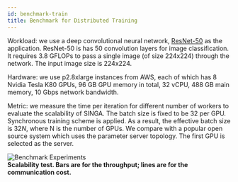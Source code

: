 ```yaml
---
id: benchmark-train
title: Benchmark for Distributed Training
---
```


<!--- Licensed to the Apache Software Foundation (ASF) under one or more contributor license agreements.  See the NOTICE file distributed with this work for additional information regarding copyright ownership.  The ASF licenses this file to you under the Apache License, Version 2.0 (the "License"); you may not use this file except in compliance with the License.  You may obtain a copy of the License at http://www.apache.org/licenses/LICENSE-2.0 Unless required by applicable law or agreed to in writing, software distributed under the License is distributed on an "AS IS" BASIS, WITHOUT WARRANTIES OR CONDITIONS OF ANY KIND, either express or implied.  See the License for the specific language governing permissions and limitations under the License.  -->

Workload: we use a deep convolutional neural network,
[ResNet-50](https://github.com/apache/singa/blob/master/examples/autograd/resnet.py)
as the application. ResNet-50 is has 50 convolution layers for image
classification. It requires 3.8 GFLOPs to pass a single image (of size 224x224)
through the network. The input image size is 224x224.

Hardware: we use p2.8xlarge instances from AWS, each of which has 8 Nvidia Tesla
K80 GPUs, 96 GB GPU memory in total, 32 vCPU, 488 GB main memory, 10 Gbps
network bandwidth.

Metric: we measure the time per iteration for different number of workers to
evaluate the scalability of SINGA. The batch size is fixed to be 32 per GPU.
Synchronous training scheme is applied. As a result, the effective batch size is
$32N$, where N is the number of GPUs. We compare with a popular open source
system which uses the parameter server topology. The first GPU is selected as
the server.

![Benchmark Experiments](assets/benchmark.png) <br/> **Scalability test. Bars
are for the throughput; lines are for the communication cost.**
